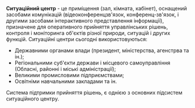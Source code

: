 **Ситуаційний центр** - це приміщення (зал, кімната, кабінет), оснащений засобами комунікацій (відеоконференцзв'язок, конференц-зв'язок, і другими засобами інтерактивного представлення інформації), призначене для оперативного прийняття управлінських рішень, контроля і моніторинга об'єктів різної природи, ситуацій і других функцій.
Ситуаційні центри сьогодні використовуються:
* Державними органами влади (президент, міністерства, агенстрва та ін.);
* Регіональними суб'єкти держави і місцевого самоуправління (Обласні, районні і міські адміністрації);
* Великими промисловими підприємствами;
* Освітніми навчальними закладами та ін.

Система підтримки прийняття рішень, є однією з основних підсистем ситуаційного центру.